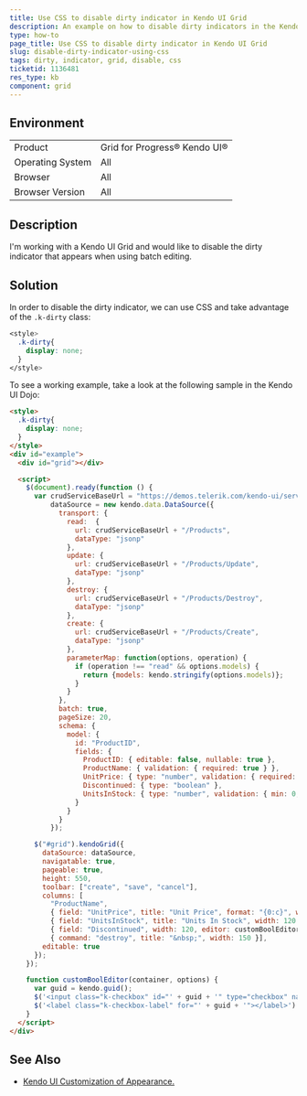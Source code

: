 ```yaml
---
title: Use CSS to disable dirty indicator in Kendo UI Grid
description: An example on how to disable dirty indicators in the Kendo UI Grid using CSS
type: how-to
page_title: Use CSS to disable dirty indicator in Kendo UI Grid
slug: disable-dirty-indicator-using-css
tags: dirty, indicator, grid, disable, css
ticketid: 1136481
res_type: kb
component: grid
---
```


## Environment
<table>
 <tr>
  <td>Product</td>
  <td>Grid for Progress® Kendo UI®</td>
 </tr>
 <tr>
  <td>Operating System</td>
  <td>All</td>
 </tr>
 <tr>
  <td>Browser</td>
  <td>All</td>
 </tr>
 <tr>
  <td>Browser Version</td>
  <td>All</td>
 </tr>
</table>

## Description

I'm working with a Kendo UI Grid and would like to disable the dirty indicator that appears when using batch editing.

## Solution

In order to disable the dirty indicator, we can use CSS and take advantage of the `.k-dirty` class:

````css
<style>
  .k-dirty{
    display: none;      
  }
</style>
````

To see a working example, take a look at the following sample in the Kendo UI Dojo:

```html
<style>
  .k-dirty{
    display: none;      
  }
</style>
<div id="example">
  <div id="grid"></div>

  <script>
    $(document).ready(function () {
      var crudServiceBaseUrl = "https://demos.telerik.com/kendo-ui/service",
          dataSource = new kendo.data.DataSource({
            transport: {
              read:  {
                url: crudServiceBaseUrl + "/Products",
                dataType: "jsonp"
              },
              update: {
                url: crudServiceBaseUrl + "/Products/Update",
                dataType: "jsonp"
              },
              destroy: {
                url: crudServiceBaseUrl + "/Products/Destroy",
                dataType: "jsonp"
              },
              create: {
                url: crudServiceBaseUrl + "/Products/Create",
                dataType: "jsonp"
              },
              parameterMap: function(options, operation) {
                if (operation !== "read" && options.models) {
                  return {models: kendo.stringify(options.models)};
                }
              }
            },
            batch: true,
            pageSize: 20,
            schema: {
              model: {
                id: "ProductID",
                fields: {
                  ProductID: { editable: false, nullable: true },
                  ProductName: { validation: { required: true } },
                  UnitPrice: { type: "number", validation: { required: true, min: 1} },
                  Discontinued: { type: "boolean" },
                  UnitsInStock: { type: "number", validation: { min: 0, required: true } }
                }
              }
            }
          });

      $("#grid").kendoGrid({
        dataSource: dataSource,
        navigatable: true,
        pageable: true,
        height: 550,
        toolbar: ["create", "save", "cancel"],
        columns: [
          "ProductName",
          { field: "UnitPrice", title: "Unit Price", format: "{0:c}", width: 120 },
          { field: "UnitsInStock", title: "Units In Stock", width: 120 },
          { field: "Discontinued", width: 120, editor: customBoolEditor },
          { command: "destroy", title: "&nbsp;", width: 150 }],
        editable: true
      });
    });

    function customBoolEditor(container, options) {
      var guid = kendo.guid();
      $('<input class="k-checkbox" id="' + guid + '" type="checkbox" name="Discontinued" data-type="boolean" data-bind="checked:Discontinued">').appendTo(container);
      $('<label class="k-checkbox-label" for="' + guid + '">​</label>').appendTo(container);
    }
  </script>
</div>
```

## See Also

* [Kendo UI Customization of Appearance.](https://docs.telerik.com/kendo-ui/styles-and-layout/appearance-styling#customization-of-appearance)
